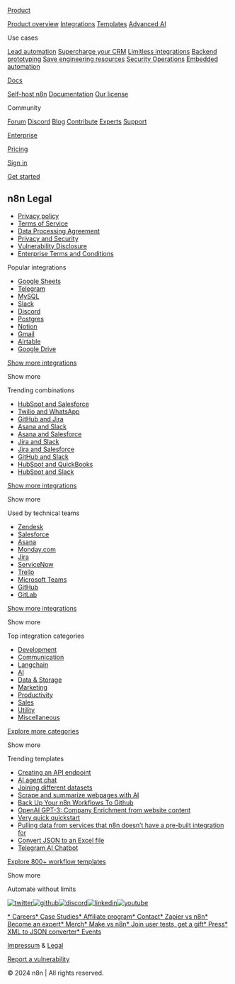 [](https://n8n.io/)

[Product](https://n8n.io/features/)

[Product overview](https://n8n.io/features/) [Integrations](https://n8n.io/integrations/) [Templates](https://n8n.io/workflows/) [Advanced AI](https://n8n.io/ai/)

Use cases

[Lead automation](https://n8n.io/automate-lead-management/) [Supercharge your CRM](https://n8n.io/supercharge-your-crm/) [Limitless integrations](https://n8n.io/limitless-integrations/) [Backend prototyping](https://n8n.io/saas/) [Save engineering resources](https://n8n.io/engineering-resources/) [Security Operations](https://n8n.io/secops/) [Embedded automation](https://n8n.io/embed/)

[Docs](https://docs.n8n.io/)

[Self-host n8n](https://docs.n8n.io/hosting/) [Documentation](https://docs.n8n.io/) [Our license](https://docs.n8n.io/choose-n8n/faircode-license/)

Community

[Forum](https://community.n8n.io/) [Discord](https://discord.gg/XPKeKXeB7d) [Blog](https://blog.n8n.io/) [Contribute](https://docs.n8n.io/help-community/contributing/) [Experts](https://n8n.io/experts/) [Support](https://n8n.io/support/)

[Enterprise](https://n8n.io/enterprise/)

[Pricing](https://n8n.io/pricing/)

[Sign in](https://app.n8n.cloud/login)

[Get started](https://app.n8n.cloud/register)

n8n Legal
---------

* [Privacy policy](#privacy)
* [Terms of Service](#terms)
* [Data Processing Agreement](#data)
* [Privacy and Security](#security)
* [Vulnerability Disclosure](#vulnerability)
* [Enterprise Terms and Conditions](#enterpriseterms)

Popular integrations

* [Google Sheets](https://n8n.io/integrations/google-sheets/)
* [Telegram](https://n8n.io/integrations/telegram/)
* [MySQL](https://n8n.io/integrations/mysql/)
* [Slack](https://n8n.io/integrations/slack/)
* [Discord](https://n8n.io/integrations/discord/)
* [Postgres](https://n8n.io/integrations/postgres/)
* [Notion](https://n8n.io/integrations/notion/)
* [Gmail](https://n8n.io/integrations/gmail/)
* [Airtable](https://n8n.io/integrations/airtable/)
* [Google Drive](https://n8n.io/integrations/google-drive/)

[Show more integrations](https://n8n.io/integrations/)

Show more

Trending combinations

* [HubSpot and Salesforce](https://n8n.io/integrations/hubspot/and/salesforce/)
* [Twilio and WhatsApp](https://n8n.io/integrations/twilio/and/whatsapp-business-cloud/)
* [GitHub and Jira](https://n8n.io/integrations/github/and/jira-software/)
* [Asana and Slack](https://n8n.io/integrations/asana/and/slack/)
* [Asana and Salesforce](https://n8n.io/integrations/asana/and/salesforce/)
* [Jira and Slack](https://n8n.io/integrations/jira-software/and/slack/)
* [Jira and Salesforce](https://n8n.io/integrations/jira-software/and/salesforce/)
* [GitHub and Slack](https://n8n.io/integrations/github/and/slack/)
* [HubSpot and QuickBooks](https://n8n.io/integrations/hubspot/and/quickbooks-online/)
* [HubSpot and Slack](https://n8n.io/integrations/hubspot/and/slack/)

[Show more integrations](https://n8n.io/integrations/)

Show more

Used by technical teams

* [Zendesk](https://n8n.io/integrations/zendesk/)
* [Salesforce](https://n8n.io/integrations/salesforce/)
* [Asana](https://n8n.io/integrations/asana/)
* [Monday.com](https://n8n.io/integrations/mondaycom/)
* [Jira](https://n8n.io/integrations/jira-software/)
* [ServiceNow](https://n8n.io/integrations/servicenow/)
* [Trello](https://n8n.io/integrations/trello/)
* [Microsoft Teams](https://n8n.io/integrations/microsoft-teams/)
* [GitHub](https://n8n.io/integrations/github/)
* [GitLab](https://n8n.io/integrations/gitlab/)

[Show more integrations](https://n8n.io/integrations/)

Show more

Top integration categories

* [Development](https://n8n.io/integrations/categories/development/)
* [Communication](https://n8n.io/integrations/categories/communication/)
* [Langchain](https://n8n.io/integrations/categories/langchain/)
* [AI](https://n8n.io/integrations/categories/ai/)
* [Data & Storage](https://n8n.io/integrations/categories/data-and-storage/)
* [Marketing](https://n8n.io/integrations/categories/marketing/)
* [Productivity](https://n8n.io/integrations/categories/productivity/)
* [Sales](https://n8n.io/integrations/categories/sales/)
* [Utility](https://n8n.io/integrations/categories/utility/)
* [Miscellaneous](https://n8n.io/integrations/categories/miscellaneous/)

[Explore more categories](https://n8n.io/integrations/)

Show more

Trending templates

* [Creating an API endpoint](https://n8n.io/workflows/1750-creating-an-api-endpoint/)
* [AI agent chat](https://n8n.io/workflows/1954-ai-agent-chat/)
* [Joining different datasets](https://n8n.io/workflows/1747-joining-different-datasets/)
* [Scrape and summarize webpages with AI](https://n8n.io/workflows/1951-scrape-and-summarize-webpages-with-ai/)
* [Back Up Your n8n Workflows To Github](https://n8n.io/workflows/1534-back-up-your-n8n-workflows-to-github/)
* [OpenAI GPT-3: Company Enrichment from website content](https://n8n.io/workflows/1862-openai-gpt-3-company-enrichment-from-website-content/)
* [Very quick quickstart](https://n8n.io/workflows/1700-very-quick-quickstart/)
* [Pulling data from services that n8n doesn’t have a pre-built integration for](https://n8n.io/workflows/1748-pulling-data-from-services-that-n8n-doesnt-have-a-pre-built-integration-for/)
* [Convert JSON to an Excel file](https://n8n.io/workflows/1435-convert-json-to-an-excel-file/)
* [Telegram AI Chatbot](https://n8n.io/workflows/1934-telegram-ai-chatbot/)

[Explore 800+ workflow templates](https://n8n.io/workflows/)

Show more

[](https://n8n.io/)

Automate without limits

[![twitter](/_nuxt/image/c17c74.svg)](https://twitter.com/n8n_io)[![github](/_nuxt/image/d02369.svg)](https://github.com/n8n-io/n8n)[![discord](/_nuxt/image/0cfe96.svg)](https://discord.gg/Cb8WvBcmWg)[![linkedin](/_nuxt/image/1df51a.svg)](https://www.linkedin.com/company/n8n/)[![youtube](/_nuxt/image/e17e5b.svg)](https://www.youtube.com/c/n8n-io)

[* Careers](https://apply.workable.com/n8n/)[* Case Studies](https://n8n.io/case-studies/)[* Affiliate program](https://n8n.io/affiliates/)[* Contact](https://n8n.io/contact/)[* Zapier vs n8n](https://n8n.io/vs/zapier/)[* Become an expert](https://n8n.io/become-an-expert/)[* Merch](https://merch.n8n.io/)[* Make vs n8n](https://n8n.io/vs/make/)[* Join user tests, get a gift](https://internal.users.n8n.cloud/form/n8n-usability-test-signup)[* Press](https://n8n.io/press/)[* XML to JSON converter](https://n8n.io/tools/xml-to-json/)[* Events](https://lu.ma/n8n-events)

[Impressum](https://n8n.io/impressum/) & [Legal](https://n8n.io/legal/)

[Report a vulnerability](https://n8n.io/legal/#vulnerability)

© 2024 n8n | All rights reserved.